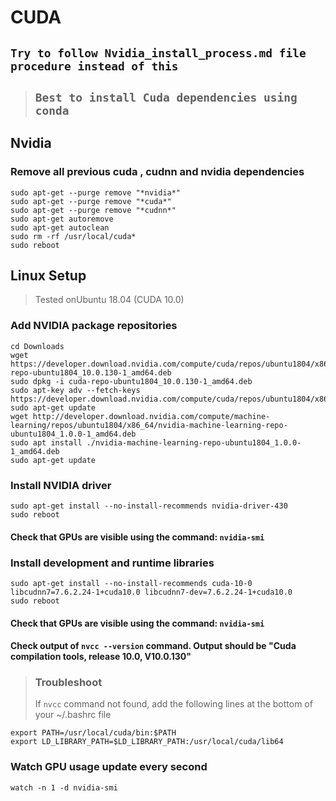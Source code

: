 # CUDA
## `Try to follow Nvidia_install_process.md file procedure instead of this`  
> ## `Best to install Cuda dependencies using conda`  
## Nvidia
### Remove all previous cuda , cudnn and nvidia dependencies
```
sudo apt-get --purge remove "*nvidia*"
sudo apt-get --purge remove "*cuda*"
sudo apt-get --purge remove "*cudnn*"
sudo apt-get autoremove
sudo apt-get autoclean
sudo rm -rf /usr/local/cuda*
sudo reboot
```
## Linux Setup
> Tested onUbuntu 18.04 (CUDA 10.0)
### Add NVIDIA package repositories
```
cd Downloads    
wget https://developer.download.nvidia.com/compute/cuda/repos/ubuntu1804/x86_64/cuda-repo-ubuntu1804_10.0.130-1_amd64.deb
sudo dpkg -i cuda-repo-ubuntu1804_10.0.130-1_amd64.deb
sudo apt-key adv --fetch-keys https://developer.download.nvidia.com/compute/cuda/repos/ubuntu1804/x86_64/7fa2af80.pub
sudo apt-get update
wget http://developer.download.nvidia.com/compute/machine-learning/repos/ubuntu1804/x86_64/nvidia-machine-learning-repo-ubuntu1804_1.0.0-1_amd64.deb
sudo apt install ./nvidia-machine-learning-repo-ubuntu1804_1.0.0-1_amd64.deb
sudo apt-get update
```
### Install NVIDIA driver
```
sudo apt-get install --no-install-recommends nvidia-driver-430
sudo reboot
```

#### Check that GPUs are visible using the command: ```nvidia-smi```

### Install development and runtime libraries
```
sudo apt-get install --no-install-recommends cuda-10-0 libcudnn7=7.6.2.24-1+cuda10.0 libcudnn7-dev=7.6.2.24-1+cuda10.0
sudo reboot 
```
#### Check that GPUs are visible using the command: ```nvidia-smi```
#### Check output of ```nvcc --version``` command. Output should be "Cuda compilation tools, release 10.0, V10.0.130" 
> ### Troubleshoot 
> If `nvcc` command not found, add the following lines at the bottom of your ~/.bashrc file

```
export PATH=/usr/local/cuda/bin:$PATH
export LD_LIBRARY_PATH=$LD_LIBRARY_PATH:/usr/local/cuda/lib64
```
### Watch GPU usage update every second
```
watch -n 1 -d nvidia-smi
```